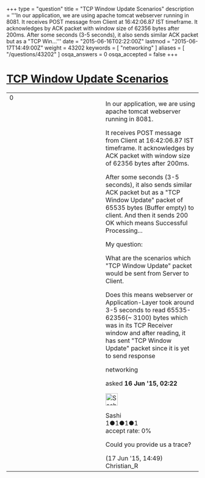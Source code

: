 +++
type = "question"
title = "TCP Window Update Scenarios"
description = '''In our application, we are using apache tomcat webserver running in 8081. It receives POST message from Client at 16:42:06.87 IST timeframe. It acknowledges by ACK packet with window size of 62356 bytes after 200ms. After some seconds (3-5 seconds), it also sends similar ACK packet but as a &quot;TCP Win...'''
date = "2015-06-16T02:22:00Z"
lastmod = "2015-06-17T14:49:00Z"
weight = 43202
keywords = [ "networking" ]
aliases = [ "/questions/43202" ]
osqa_answers = 0
osqa_accepted = false
+++

<div class="headNormal">

# [TCP Window Update Scenarios](/questions/43202/tcp-window-update-scenarios)

</div>

<div id="main-body">

<div id="askform">

<table id="question-table" style="width:100%;"><colgroup><col style="width: 50%" /><col style="width: 50%" /></colgroup><tbody><tr class="odd"><td style="width: 30px; vertical-align: top"><div class="vote-buttons"><span id="post-43202-upvote" class="ajax-command post-vote up" rel="nofollow" title="I like this post (click again to cancel)"> </span><div id="post-43202-score" class="post-score" title="current number of votes">0</div><span id="post-43202-downvote" class="ajax-command post-vote down" rel="nofollow" title="I dont like this post (click again to cancel)"> </span> <span id="favorite-mark" class="ajax-command favorite-mark" rel="nofollow" title="mark/unmark this question as favorite (click again to cancel)"> </span><div id="favorite-count" class="favorite-count"></div></div></td><td><div id="item-right"><div class="question-body"><p>In our application, we are using apache tomcat webserver running in 8081.</p><p>It receives POST message from Client at 16:42:06.87 IST timeframe. It acknowledges by ACK packet with window size of 62356 bytes after 200ms.</p><p>After some seconds (3-5 seconds), it also sends similar ACK packet but as a "TCP Window Update" packet of 65535 bytes (Buffer empty) to client. And then it sends 200 OK which means Successful Processing...</p><p>My question:</p><p>What are the scenarios which "TCP Window Update" packet would be sent from Server to Client.</p><p>Does this means webserver or Application-Layer took around 3-5 seconds to read 65535-62356(~ 3100) bytes which was in its TCP Receiver window and after reading, it has sent "TCP Window Update" packet since it is yet to send response</p></div><div id="question-tags" class="tags-container tags"><span class="post-tag tag-link-networking" rel="tag" title="see questions tagged &#39;networking&#39;">networking</span></div><div id="question-controls" class="post-controls"></div><div class="post-update-info-container"><div class="post-update-info post-update-info-user"><p>asked <strong>16 Jun '15, 02:22</strong></p><img src="https://secure.gravatar.com/avatar/e87988d1187d3f72281fa805fb050edb?s=32&amp;d=identicon&amp;r=g" class="gravatar" width="32" height="32" alt="Sashi&#39;s gravatar image" /><p><span>Sashi</span><br />
<span class="score" title="1 reputation points">1</span><span title="1 badges"><span class="badge1">●</span><span class="badgecount">1</span></span><span title="1 badges"><span class="silver">●</span><span class="badgecount">1</span></span><span title="1 badges"><span class="bronze">●</span><span class="badgecount">1</span></span><br />
<span class="accept_rate" title="Rate of the user&#39;s accepted answers">accept rate:</span> <span title="Sashi has no accepted answers">0%</span></p></div></div><div id="comments-container-43202" class="comments-container"><span id="43286"></span><div id="comment-43286" class="comment"><div id="post-43286-score" class="comment-score"></div><div class="comment-text"><p>Could you provide us a trace?</p></div><div id="comment-43286-info" class="comment-info"><span class="comment-age">(17 Jun '15, 14:49)</span> <span class="comment-user userinfo">Christian_R</span></div></div></div><div id="comment-tools-43202" class="comment-tools"></div><div class="clear"></div><div id="comment-43202-form-container" class="comment-form-container"></div><div class="clear"></div></div></td></tr></tbody></table>

</div>

</div>

